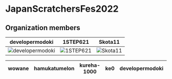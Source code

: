 # JapanScratchersFes2022

## Organization members

|developermodoki|1STEP621|Skota11|
|----|----|----|
|![developermodoki](https://cdn2.scratch.mit.edu/get_image/user/58310333_80x80.png)|![1STEP621](https://cdn2.scratch.mit.edu/get_image/user/62309172_80x80.png)|![Skota11](https://cdn2.scratch.mit.edu/get_image/user/79685516_80x80.png)|

|wowane|hamukatumelon|kureha-1000|ke0|developermodoki|Skota11|nebanebakun|1STEP621|
|----|----|----|----|----|----|----|----|
